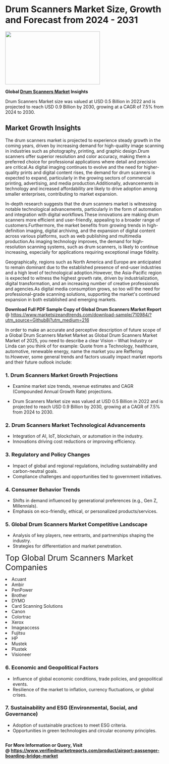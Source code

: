 <H1>Drum Scanners Market Size, Growth and Forecast from 2024 - 2031</H1><img class="aligncenter size-medium wp-image-584254" src="https://thirdeyenews.in/wp-content/uploads/2024/09/Global-Market-Research-300x168.jpeg" alt="" width="300" height="168" /><p><strong>Global&nbsp;<a href="https://www.marketsizeandtrends.com/download-sample/710984/?utm_source=Github8j?utm_medium=216">Drum Scanners Market</a> Insights</strong></p><p>Drum Scanners Market size was valued at USD 0.5 Billion in 2022 and is projected to reach USD 0.9 Billion by 2030, growing at a CAGR of 7.5% from 2024 to 2030.</p><p><h2>Market Growth Insights</h2> <p>The drum scanners market is projected to experience steady growth in the coming years, driven by increasing demand for high-quality image scanning in industries such as photography, printing, and graphic design.Drum scanners offer superior resolution and color accuracy, making them a preferred choice for professional applications where detail and precision are critical.As digital imaging continues to evolve and the need for higher-quality prints and digital content rises, the demand for drum scanners is expected to expand, particularly in the growing sectors of commercial printing, advertising, and media production.Additionally, advancements in technology and increased affordability are likely to drive adoption among smaller enterprises, contributing to market expansion.</p> <p>In-depth research suggests that the drum scanners market is witnessing notable technological advancements, particularly in the form of automation and integration with digital workflows.These innovations are making drum scanners more efficient and user-friendly, appealing to a broader range of customers.Furthermore, the market benefits from growing trends in high-definition imaging, digital archiving, and the expansion of digital content across various platforms, such as web publishing and multimedia production.As imaging technology improves, the demand for high-resolution scanning systems, such as drum scanners, is likely to continue increasing, especially for applications requiring exceptional image fidelity.</p> <p>Geographically, regions such as North America and Europe are anticipated to remain dominant due to the established presence of end-user industries and a high level of technological adoption.However, the Asia-Pacific region is expected to witness the highest growth rate, driven by industrialization, digital transformation, and an increasing number of creative professionals and agencies.As digital media consumption grows, so too will the need for professional-grade scanning solutions, supporting the market's continued expansion in both established and emerging markets.</p> <p><span class=""><strong>Download Full PDF Sample Copy of Global Drum Scanners Market Report</strong> @ <a href="https://www.marketsizeandtrends.com/download-sample/710984/?utm_source=Github8j?utm_medium=216" target="_blank">https://www.marketsizeandtrends.com/download-sample/710984/?utm_source=Github8j?utm_medium=216</a></span></p><p>In order to make an accurate and perceptive description of future scope of a Global&nbsp;Drum Scanners Market Market as Global&nbsp;Drum Scanners Market Market of 2025, you need to describe a clear Vision &ndash; What Industry or Linda can you think of for example: Quote from a Technology, healthcare, automotive, renewable energy, name the market you are Reffering to.However, some general trends and factors usually impact market reports and their future outlook include:</p><h3>1.&nbsp;<strong>Drum Scanners Market Growth Projections</strong></h3><ul><li>Examine market size trends, revenue estimates and CAGR (Compounded Annual Growth Rate) projections.</li><li><p>Drum Scanners Market size was valued at USD 0.5 Billion in 2022 and is projected to reach USD 0.9 Billion by 2030, growing at a CAGR of 7.5% from 2024 to 2030.</p></li></ul><h3>2.&nbsp;<strong>Drum Scanners Market Technological Advancements</strong></h3><ul><li>Integration of AI, IoT, blockchain, or automation in the industry.</li><li>Innovations driving cost reductions or improving efficiency.</li></ul><h3>3.&nbsp;<strong>Regulatory and Policy Changes</strong></h3><ul><li>Impact of global and regional regulations, including sustainability and carbon-neutral goals.</li><li>Compliance challenges and opportunities tied to government initiatives.</li></ul><h3>4.&nbsp;<strong>Consumer Behavior Trends</strong></h3><ul><li>Shifts in demand influenced by generational preferences (e.g., Gen Z, Millennials).</li><li>Emphasis on eco-friendly, ethical, or personalized products/services.</li></ul><h3>5.&nbsp;<strong>Global Drum Scanners Market Competitive Landscape</strong></h3><ul><li>Analysis of key players, new entrants, and partnerships shaping the industry.</li><li>Strategies for differentiation and market penetration.</li></ul><p data-pm-slice="1 1 []"><span style="color: inherit; font-family: inherit; font-size: 25px;">Top Global Drum Scanners Market Companies</span></p><div class="" data-test-id=""><p><li>Acuant</li><li> Ambir</li><li> PenPower</li><li> Brother</li><li> DYMO</li><li> Card Scanning Solutions</li><li> Canon</li><li> Colortrac</li><li> Xerox</li><li> Imageaccess</li><li> Fujitsu</li><li> HP</li><li> Mustek</li><li> Plustek</li><li> Visioneer</li></p></div><h3>6.&nbsp;<strong>Economic and Geopolitical Factors</strong></h3><ul><li>Influence of global economic conditions, trade policies, and geopolitical events.</li><li>Resilience of the market to inflation, currency fluctuations, or global crises.</li></ul><h3>7.&nbsp;<strong>Sustainability and ESG (Environmental, Social, and Governance)</strong></h3><ul><li>Adoption of sustainable practices to meet ESG criteria.</li><li>Opportunities in green technologies and circular economy principles.</li></ul><h2><strong style="font-size: 14px;">For More Information or Query, Visit @&nbsp;</strong><a style="background-color: #ffffff; font-size: 14px;" href="https://www.marketsizeandtrends.com/report/drum-scanners-market/" target="_blank">https://www.verifiedmarketreports.com/product/airport-passenger-boarding-bridge-market</a></h2>